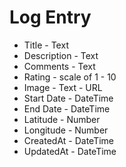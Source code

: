 # Log Entry

* Title - Text
* Description - Text
* Comments - Text
* Rating - scale of 1 - 10
* Image - Text - URL
* Start Date - DateTime
* End Date - DateTime
* Latitude - Number
* Longitude - Number
* CreatedAt - DateTime
* UpdatedAt - DateTime
